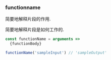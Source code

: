 ### functionname

简要地解释片段的作用. 

简要地解释片段是如何工作的. 

```js
const functionName = arguments =>
  {functionBody}
```

```js
functionName('sampleInput') // 'sampleOutput'
```